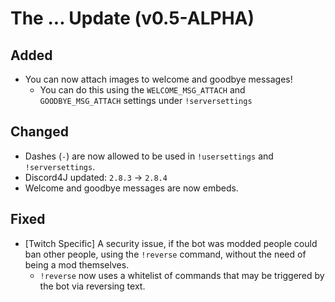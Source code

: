 # The ... Update (v0.5-ALPHA)

## Added
* You can now attach images to welcome and goodbye messages!
  * You can do this using the `WELCOME_MSG_ATTACH` and `GOODBYE_MSG_ATTACH` settings under `!serversettings`

## Changed
* Dashes (`-`) are now allowed to be used in `!usersettings` and `!serversettings`.
* Discord4J updated: `2.8.3` -> `2.8.4`
* Welcome and goodbye messages are now embeds.

## Fixed
* [Twitch Specific] A security issue, if the bot was modded people could ban other people, using the `!reverse` command, without the need of being a mod themselves.
  * `!reverse` now uses a whitelist of commands that may be triggered by the bot via reversing text.